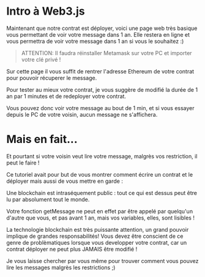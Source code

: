 # Intro à Web3.js

Maintenant que notre contrat est déployer, voici une page web très basique vous permettant de voir votre message dans 1 an.
Elle restera en ligne et vous permettra de voir votre message dans 1 an si vous le souhaitez :)

> ATTENTION: Il faudra réinstaller Metamask sur votre PC et importer votre clé privé !

Sur cette page il vous suffit de rentrer l'adresse Ethereum de votre contrat pour pouvoir récuperer le message.

Pour tester au mieux votre contrat, je vous suggère de modifié la durée de 1 an par 1 minutes et de redeployer votre contrat.

Vous pouvez donc voir votre message au bout de 1 min, et si vous essayer depuis le PC de votre voisin, aucun message ne s'affichera.

# Mais en fait...

Et pourtant si votre voisin veut lire votre message, malgrès vos restriction, il peut le faire !

Ce tutoriel avait pour but de vous montrer comment écrire un contrat et le déployer mais aussi de vous mettre en garde :

Une blockchain est intraséquement public : tout ce qui est dessus peut être lu par absolument tout le monde.

Votre fonction getMessage ne peut en effet par être appelé par quelqu'un d'autre que vous, et pas avant 1 an, mais vos variables, elles, sont lisibles !

La technologie blockchain est très puissante attention, un grand pouvoir implique de grandes responsabilités! Vous devez être conscient de ce genre de problèmatiques lorsque vous developper votre contrat, car un contrat déployer ne peut plus JAMAIS être modifié !

Je vous laisse chercher par vous même pour trouver comment vous pouvez lire les messages malgrès les restrictions ;)